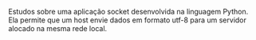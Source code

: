 Estudos sobre uma aplicação socket desenvolvida na linguagem Python. Ela permite que um host envie dados em formato utf-8 para um servidor alocado na mesma rede local.
